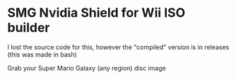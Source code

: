 # SMG Nvidia Shield for Wii ISO builder

I lost the source code for this, however the "compiled" version is in releases (this was made in bash)

Grab your Super Mario Galaxy (any region) disc image
